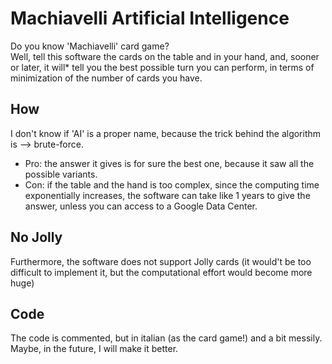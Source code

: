 # Machiavelli Artificial Intelligence

Do you know 'Machiavelli' card game?  
Well, tell this software the cards on the table and in your hand, and, sooner or later, it will* tell you the best possible turn you can perform, in terms of minimization of the number of cards you have.

## How
I don't know if 'AI' is a proper name, because the trick behind the algorithm is --> brute-force.  
- Pro: the answer it gives is for sure the best one, because it saw all the possible variants. 
- Con: if the table and the hand is too complex, since the computing time exponentially increases, the software can take like 1 years to give the answer, unless you can access to a Google Data Center.

## No Jolly
Furthermore, the software does not support Jolly cards (it would't be too difficult to implement it, but the computational effort would become more huge) 

## Code
The code is commented, but in italian (as the card game!) and a bit messily. Maybe, in the future, I will make it better.

